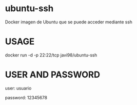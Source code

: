 # ubuntu-ssh
Docker imagen de Ubuntu que se puede acceder mediante ssh 
 
# USAGE
docker run -d -p 22:22/tcp javi98/ubuntu-ssh

# USER AND PASSWORD
user:     usuario

password: 12345678
